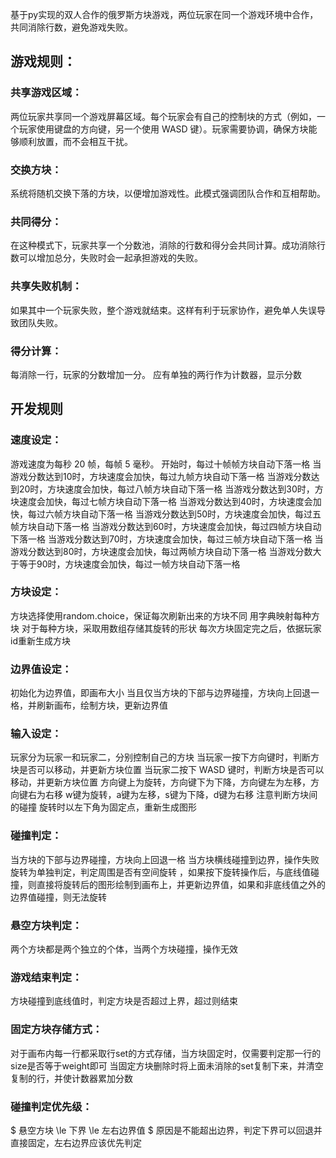 基于py实现的双人合作的俄罗斯方块游戏，两位玩家在同一个游戏环境中合作，共同消除行数，避免游戏失败。
## 游戏规则：
### 共享游戏区域：

两位玩家共享同一个游戏屏幕区域。每个玩家会有自己的控制块的方式（例如，一个玩家使用键盘的方向键，另一个使用 WASD 键）。玩家需要协调，确保方块能够顺利放置，而不会相互干扰。
### 交换方块：

系统将随机交换下落的方块，以便增加游戏性。此模式强调团队合作和互相帮助。
### 共同得分：

在这种模式下，玩家共享一个分数池，消除的行数和得分会共同计算。成功消除行数可以增加总分，失败时会一起承担游戏的失败。
### 共享失败机制：

如果其中一个玩家失败，整个游戏就结束。这样有利于玩家协作，避免单人失误导致团队失败。

### 得分计算：
每消除一行，玩家的分数增加一分。
应有单独的两行作为计数器，显示分数

## 开发规则
### 速度设定：
游戏速度为每秒 20 帧，每帧 5 毫秒。
开始时，每过十帧帧方块自动下落一格
当游戏分数达到10时，方块速度会加快，每过九帧方块自动下落一格
当游戏分数达到20时，方块速度会加快，每过八帧方块自动下落一格
当游戏分数达到30时，方块速度会加快，每过七帧方块自动下落一格
当游戏分数达到40时，方块速度会加快，每过六帧方块自动下落一格
当游戏分数达到50时，方块速度会加快，每过五帧方块自动下落一格
当游戏分数达到60时，方块速度会加快，每过四帧方块自动下落一格
当游戏分数达到70时，方块速度会加快，每过三帧方块自动下落一格 
当游戏分数达到80时，方块速度会加快，每过两帧方块自动下落一格
当游戏分数大于等于90时，方块速度会加快，每过一帧方块自动下落一格

### 方块设定：
方块选择使用random.choice，保证每次刷新出来的方块不同
用字典映射每种方块
对于每种方块，采取用数组存储其旋转的形状
每次方块固定完之后，依据玩家id重新生成方块

### 边界值设定：
初始化为边界值，即画布大小
当且仅当方块的下部与边界碰撞，方块向上回退一格，并刷新画布，绘制方块，更新边界值

### 输入设定：
玩家分为玩家一和玩家二，分别控制自己的方块
当玩家一按下方向键时，判断方块是否可以移动，并更新方块位置
当玩家二按下 WASD 键时，判断方块是否可以移动，并更新方块位置
方向键上为旋转，方向键下为下降，方向键左为左移，方向键右为右移
w键为旋转，a键为左移，s键为下降，d键为右移
注意判断方块间的碰撞
旋转时以左下角为固定点，重新生成图形


### 碰撞判定：
当方块的下部与边界碰撞，方块向上回退一格
当方块横线碰撞到边界，操作失败
旋转为单独判定，判定周围是否有空间旋转 ，如果按下旋转操作后，与底线值碰撞，则直接将旋转后的图形绘制到画布上，并更新边界值，如果和非底线值之外的边界值碰撞，则无法旋转

### 悬空方块判定：
两个方块都是两个独立的个体，当两个方块碰撞，操作无效

### 游戏结束判定：
方块碰撞到底线值时，判定方块是否超过上界，超过则结束

### 固定方块存储方式：
对于画布内每一行都采取行set的方式存储，当方块固定时，仅需要判定那一行的size是否等于weight即可
当固定方块删除时将上面未消除的set复制下来，并清空复制的行，并使计数器累加分数

### 碰撞判定优先级：
$ 悬空方块 \le 下界 \le 左右边界值 $
原因是不能超出边界，判定下界可以回退并直接固定，左右边界应该优先判定
